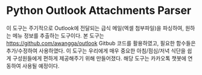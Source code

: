 # Python Outlook Attachments Parser
이 도구는 주기적으로 Outlook에 전달되는 급식 메일(엑셀 첨부파일)을 파싱하여, 원하는 메뉴 정보를 추출하는 도구이다.
본 도구는 https://github.com/awangga/outlook Gitbub 코드를 활용하였고, 필요한 함수들은 추가/수정하여 사용하였다.
이 도구는 우리에게 매우 중요한 아침/점심/저녁 식단을 쉽게 구성원들에게 편하게 제공해주기 위해 만들어졌다.
해당 도구는 카카오톡 챗봇에 연동하여 사용될 예정이다.